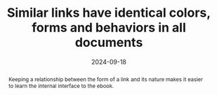---
N: "133"
Rubrique: Links
title: Similar links have identical colors, forms and behaviors in all documents
abstract: Keeping a relationship between the form of a link and its nature makes it easier to learn the internal interface to the ebook.
categories:
  - Links
agrege: O4133-E041
opquast: 4 133
indiceebook: "41"
description: "041"
before: "040"
weight: "041"
after: "042"
actif: "1"
layout: rules
date: 2024-09-18
tags:
  - Accessibility
  - Readability
  - Usability
objectif:
  - Improve the identification of the links and their respective functions.
Meo:
  - Apply common styling, colour, grease, case and underscore properties to the same nature set of links.
Controle:
  - Throughout the ebook, check that links of the same nature (links along the text, references to notes, social networks, etc. have visually similar representations throughout the ebook.
epubcheck: null
ace: null
humancheck: true
ReadiumGoToolkit: null
Source:
  - Opquast
Referentiel:
  - ""
steps:
  - Design
  - Editorial
---